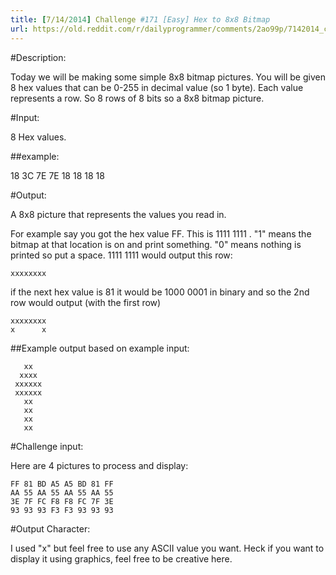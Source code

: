 ```yaml
---
title: [7/14/2014] Challenge #171 [Easy] Hex to 8x8 Bitmap
url: https://old.reddit.com/r/dailyprogrammer/comments/2ao99p/7142014_challenge_171_easy_hex_to_8x8_bitmap/
---
```


#Description:

Today we will be making some simple 8x8 bitmap pictures. You will be given 8 hex values that can be 0-255 in decimal value (so 1 byte). Each value represents a row. So 8 rows of 8 bits so a 8x8 bitmap picture.

#Input:

8 Hex values.

##example: 

18 3C 7E 7E 18 18 18 18

#Output:

A 8x8 picture that represents the values you read in. 

For example say you got the hex value FF. This is 1111 1111 . "1" means the bitmap at that location is on and print something. "0" means nothing is printed so put a space. 1111 1111 would output this row: 

    xxxxxxxx

if the next hex value is 81 it would be 1000 0001 in binary and so the 2nd row would output (with the first row)

    xxxxxxxx
    x      x

##Example output based on example input:

       xx
      xxxx
     xxxxxx
     xxxxxx
       xx
       xx
       xx
       xx

#Challenge input:

Here are 4 pictures to process and display:

    FF 81 BD A5 A5 BD 81 FF
    AA 55 AA 55 AA 55 AA 55
    3E 7F FC F8 F8 FC 7F 3E
    93 93 93 F3 F3 93 93 93

#Output Character:

I used "x" but feel free to use any ASCII value you want. Heck if you want to display it using graphics, feel free to be creative here.